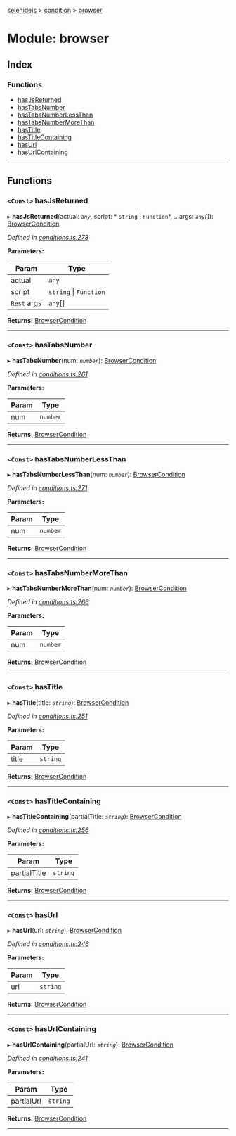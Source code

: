 [selenidejs](../README.md) > [condition](../modules/condition.md) > [browser](../modules/condition.browser.md)

# Module: browser

## Index

### Functions

* [hasJsReturned](condition.browser.md#hasjsreturned)
* [hasTabsNumber](condition.browser.md#hastabsnumber)
* [hasTabsNumberLessThan](condition.browser.md#hastabsnumberlessthan)
* [hasTabsNumberMoreThan](condition.browser.md#hastabsnumbermorethan)
* [hasTitle](condition.browser.md#hastitle)
* [hasTitleContaining](condition.browser.md#hastitlecontaining)
* [hasUrl](condition.browser.md#hasurl)
* [hasUrlContaining](condition.browser.md#hasurlcontaining)

---

## Functions

<a id="hasjsreturned"></a>

### `<Const>` hasJsReturned

▸ **hasJsReturned**(actual: *`any`*, script: * `string` &#124; `Function`*, ...args: *`any`[]*): [BrowserCondition](../#browsercondition)

*Defined in [conditions.ts:278](https://github.com/knowledgeexpert/selenidejs/blob/master/lib/conditions.ts#L278)*

**Parameters:**

| Param | Type |
| ------ | ------ |
| actual | `any` |
| script |  `string` &#124; `Function`|
| `Rest` args | `any`[] |

**Returns:** [BrowserCondition](../#browsercondition)

___
<a id="hastabsnumber"></a>

### `<Const>` hasTabsNumber

▸ **hasTabsNumber**(num: *`number`*): [BrowserCondition](../#browsercondition)

*Defined in [conditions.ts:261](https://github.com/knowledgeexpert/selenidejs/blob/master/lib/conditions.ts#L261)*

**Parameters:**

| Param | Type |
| ------ | ------ |
| num | `number` |

**Returns:** [BrowserCondition](../#browsercondition)

___
<a id="hastabsnumberlessthan"></a>

### `<Const>` hasTabsNumberLessThan

▸ **hasTabsNumberLessThan**(num: *`number`*): [BrowserCondition](../#browsercondition)

*Defined in [conditions.ts:271](https://github.com/knowledgeexpert/selenidejs/blob/master/lib/conditions.ts#L271)*

**Parameters:**

| Param | Type |
| ------ | ------ |
| num | `number` |

**Returns:** [BrowserCondition](../#browsercondition)

___
<a id="hastabsnumbermorethan"></a>

### `<Const>` hasTabsNumberMoreThan

▸ **hasTabsNumberMoreThan**(num: *`number`*): [BrowserCondition](../#browsercondition)

*Defined in [conditions.ts:266](https://github.com/knowledgeexpert/selenidejs/blob/master/lib/conditions.ts#L266)*

**Parameters:**

| Param | Type |
| ------ | ------ |
| num | `number` |

**Returns:** [BrowserCondition](../#browsercondition)

___
<a id="hastitle"></a>

### `<Const>` hasTitle

▸ **hasTitle**(title: *`string`*): [BrowserCondition](../#browsercondition)

*Defined in [conditions.ts:251](https://github.com/knowledgeexpert/selenidejs/blob/master/lib/conditions.ts#L251)*

**Parameters:**

| Param | Type |
| ------ | ------ |
| title | `string` |

**Returns:** [BrowserCondition](../#browsercondition)

___
<a id="hastitlecontaining"></a>

### `<Const>` hasTitleContaining

▸ **hasTitleContaining**(partialTitle: *`string`*): [BrowserCondition](../#browsercondition)

*Defined in [conditions.ts:256](https://github.com/knowledgeexpert/selenidejs/blob/master/lib/conditions.ts#L256)*

**Parameters:**

| Param | Type |
| ------ | ------ |
| partialTitle | `string` |

**Returns:** [BrowserCondition](../#browsercondition)

___
<a id="hasurl"></a>

### `<Const>` hasUrl

▸ **hasUrl**(url: *`string`*): [BrowserCondition](../#browsercondition)

*Defined in [conditions.ts:246](https://github.com/knowledgeexpert/selenidejs/blob/master/lib/conditions.ts#L246)*

**Parameters:**

| Param | Type |
| ------ | ------ |
| url | `string` |

**Returns:** [BrowserCondition](../#browsercondition)

___
<a id="hasurlcontaining"></a>

### `<Const>` hasUrlContaining

▸ **hasUrlContaining**(partialUrl: *`string`*): [BrowserCondition](../#browsercondition)

*Defined in [conditions.ts:241](https://github.com/knowledgeexpert/selenidejs/blob/master/lib/conditions.ts#L241)*

**Parameters:**

| Param | Type |
| ------ | ------ |
| partialUrl | `string` |

**Returns:** [BrowserCondition](../#browsercondition)

___

